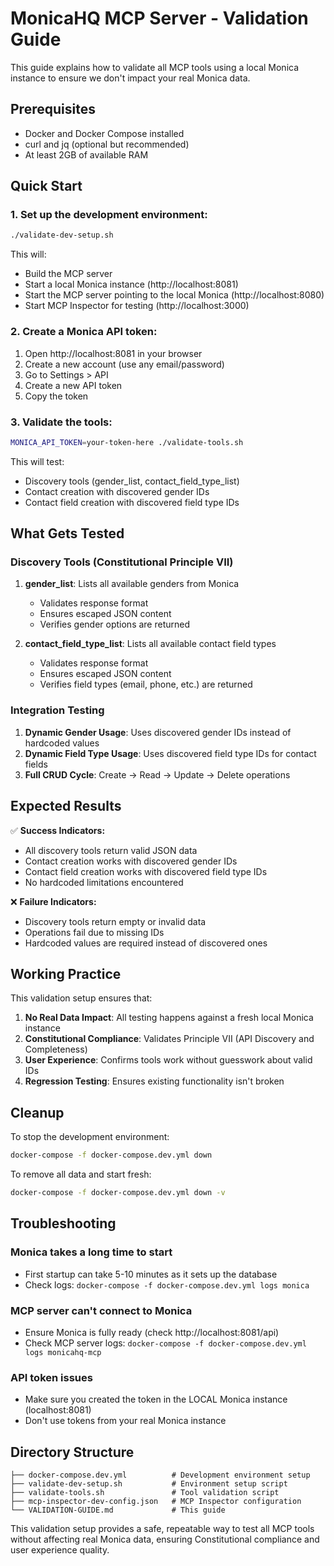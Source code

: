 # MonicaHQ MCP Server - Validation Guide

This guide explains how to validate all MCP tools using a local Monica instance to ensure we don't impact your real Monica data.

## Prerequisites

- Docker and Docker Compose installed
- curl and jq (optional but recommended)
- At least 2GB of available RAM

## Quick Start

### 1. Set up the development environment:

```bash
./validate-dev-setup.sh
```

This will:
- Build the MCP server
- Start a local Monica instance (http://localhost:8081)
- Start the MCP server pointing to the local Monica (http://localhost:8080)
- Start MCP Inspector for testing (http://localhost:3000)

### 2. Create a Monica API token:

1. Open http://localhost:8081 in your browser
2. Create a new account (use any email/password)
3. Go to Settings > API
4. Create a new API token
5. Copy the token

### 3. Validate the tools:

```bash
MONICA_API_TOKEN=your-token-here ./validate-tools.sh
```

This will test:
- Discovery tools (gender_list, contact_field_type_list)
- Contact creation with discovered gender IDs
- Contact field creation with discovered field type IDs

## What Gets Tested

### Discovery Tools (Constitutional Principle VII)

1. **gender_list**: Lists all available genders from Monica
   - Validates response format
   - Ensures escaped JSON content
   - Verifies gender options are returned

2. **contact_field_type_list**: Lists all available contact field types
   - Validates response format
   - Ensures escaped JSON content
   - Verifies field types (email, phone, etc.) are returned

### Integration Testing

1. **Dynamic Gender Usage**: Uses discovered gender IDs instead of hardcoded values
2. **Dynamic Field Type Usage**: Uses discovered field type IDs for contact fields
3. **Full CRUD Cycle**: Create → Read → Update → Delete operations

## Expected Results

✅ **Success Indicators:**
- All discovery tools return valid JSON data
- Contact creation works with discovered gender IDs
- Contact field creation works with discovered field type IDs
- No hardcoded limitations encountered

❌ **Failure Indicators:**
- Discovery tools return empty or invalid data
- Operations fail due to missing IDs
- Hardcoded values are required instead of discovered ones

## Working Practice

This validation setup ensures that:

1. **No Real Data Impact**: All testing happens against a fresh local Monica instance
2. **Constitutional Compliance**: Validates Principle VII (API Discovery and Completeness)
3. **User Experience**: Confirms tools work without guesswork about valid IDs
4. **Regression Testing**: Ensures existing functionality isn't broken

## Cleanup

To stop the development environment:

```bash
docker-compose -f docker-compose.dev.yml down
```

To remove all data and start fresh:

```bash
docker-compose -f docker-compose.dev.yml down -v
```

## Troubleshooting

### Monica takes a long time to start
- First startup can take 5-10 minutes as it sets up the database
- Check logs: `docker-compose -f docker-compose.dev.yml logs monica`

### MCP server can't connect to Monica
- Ensure Monica is fully ready (check http://localhost:8081/api)
- Check MCP server logs: `docker-compose -f docker-compose.dev.yml logs monicahq-mcp`

### API token issues
- Make sure you created the token in the LOCAL Monica instance (localhost:8081)
- Don't use tokens from your real Monica instance

## Directory Structure

```
├── docker-compose.dev.yml          # Development environment setup
├── validate-dev-setup.sh           # Environment setup script
├── validate-tools.sh               # Tool validation script
├── mcp-inspector-dev-config.json   # MCP Inspector configuration
└── VALIDATION-GUIDE.md             # This guide
```

This validation setup provides a safe, repeatable way to test all MCP tools without affecting real Monica data, ensuring Constitutional compliance and user experience quality.